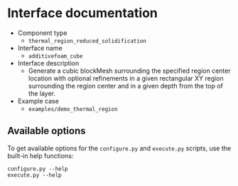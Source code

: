 # Interface documentation

- Component type
  - `thermal_region_reduced_solidification`
- Interface name
  - `additivefoam_cube`
- Interface description
  - Generate a cubic blockMesh surrounding
    the specified region center location with optional refinements
    in a given rectangular XY region surrounding the region center
    and in a given depth from the top of the layer.
- Example case
  - `examples/demo_thermal_region`

## Available options

To get available options for the `configure.py` and `execute.py` scripts, use the built-in help functions:
```
configure.py --help
execute.py --help
```
